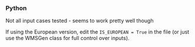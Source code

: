 ### Python

Not all input cases tested - seems to work pretty well though

If using the European version, edit the `IS_EUROPEAN = True` in the file (or just use the WMSGen class for full control over inputs).
